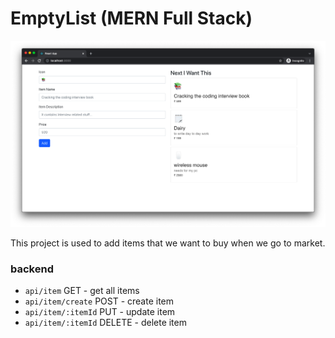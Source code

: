 # EmptyList (MERN Full Stack)

<img src="ss/ss1.png" width="600">

This project is used to add items that we want to buy when we go to market.

### backend

- `api/item` GET - get all items
- `api/item/create` POST - create item
- `api/item/:itemId` PUT - update item
- `api/item/:itemId` DELETE - delete item
